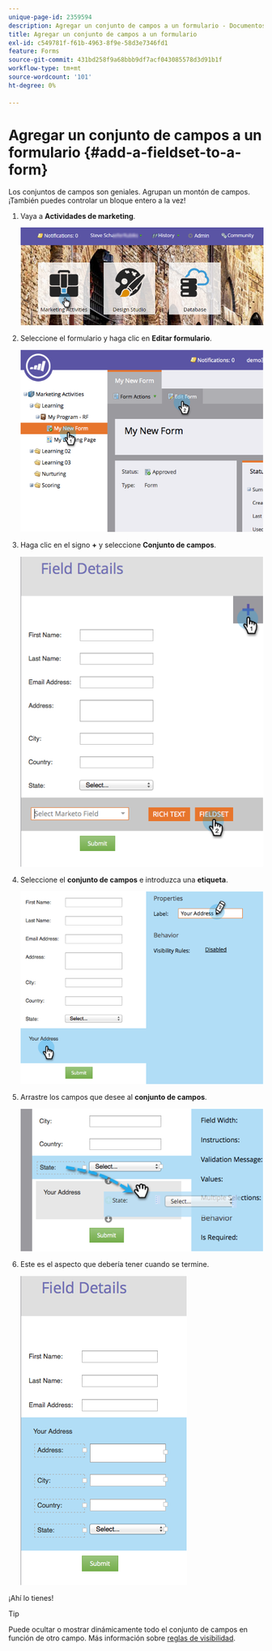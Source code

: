 ```yaml
---
unique-page-id: 2359594
description: Agregar un conjunto de campos a un formulario - Documentos de Marketo - Documentación del producto
title: Agregar un conjunto de campos a un formulario
exl-id: c549781f-f61b-4963-8f9e-58d3e7346fd1
feature: Forms
source-git-commit: 431bd258f9a68bbb9df7acf043085578d3d91b1f
workflow-type: tm+mt
source-wordcount: '101'
ht-degree: 0%

---
```


# Agregar un conjunto de campos a un formulario {#add-a-fieldset-to-a-form}

Los conjuntos de campos son geniales. Agrupan un montón de campos. ¡También puedes controlar un bloque entero a la vez!

1. Vaya a **Actividades de marketing**.

   ![](assets/login-marketing-activities-1.png)

1. Seleccione el formulario y haga clic en **Editar formulario**.

   ![](assets/image2014-9-15-15-3a1-3a22.png)

1. Haga clic en el signo **+** y seleccione **Conjunto de campos**.

   ![](assets/image2014-9-15-15-3a1-3a43.png)

1. Seleccione el **conjunto de campos** e introduzca una **etiqueta**.

   ![](assets/image2014-9-15-15-3a2-3a0.png)

1. Arrastre los campos que desee al **conjunto de campos**.

   ![](assets/image2014-9-15-15-3a2-3a13.png)

1. Este es el aspecto que debería tener cuando se termine.

   ![](assets/image2014-9-15-15-3a2-3a31.png)

¡Ahí lo tienes!

>[!TIP]
>
>Puede ocultar o mostrar dinámicamente todo el conjunto de campos en función de otro campo. Más información sobre [reglas de visibilidad](/help/marketo/product-docs/demand-generation/forms/form-fields/dynamically-toggle-visibility-of-a-form-field.md).
